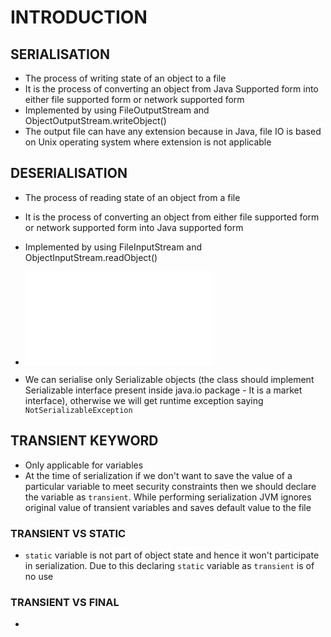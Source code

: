 # INTRODUCTION

## SERIALISATION

- The process of writing state of an object to a file
- It is the process of converting an object from Java Supported form into
either file supported form or network supported form
- Implemented by using FileOutputStream and ObjectOutputStream.writeObject()
- The output file can have any extension because in Java, file IO is based on
Unix operating system where extension is not applicable


## DESERIALISATION

- The process of reading state of an object from a file
- It is the process of converting an object from either file supported form or
network supported form into Java supported form
- Implemented by using FileInputStream and ObjectInputStream.readObject()

- ![Serialisation Example](./SerializeDemo.java)

- We can serialise only Serializable objects (the class should implement
Serializable interface present inside java.io package - It is a market
interface), otherwise we will get runtime exception saying 
`NotSerializableException`

## TRANSIENT KEYWORD

- Only applicable for variables
- At the time of serialization if we don't want to save the value of a
particular variable to meet security constraints then we should declare the
variable as `transient`. While performing serialization JVM ignores original
value of transient variables and saves default value to the file

### TRANSIENT VS STATIC

- `static` variable is not part of object state and hence it won't participate
in serialization. Due to this declaring `static` variable as `transient` is of
no use

### TRANSIENT VS FINAL

- 